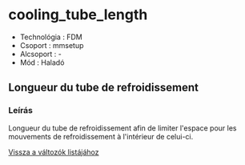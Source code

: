 # cooling\_tube\_length

* Technológia : FDM
* Csoport : mmsetup
* Alcsoport : -
* Mód : Haladó

## Longueur du tube de refroidissement

### Leírás

Longueur du tube de refroidissement afin de limiter l'espace pour les mouvements de refroidissement à l'intérieur de celui-ci.

[Vissza a változók listájához](variable_list.md)

